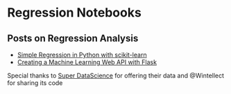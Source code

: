 # Regression Notebooks

## Posts on Regression Analysis
- [Simple Regression in Python with scikit-learn](https://www.wintellect.com/creating-a-simple-linear-regression-machine-learning-model-with-scikit-learn/)
- [Creating a Machine Learning Web API with Flask](https://www.wintellect.com/creating-machine-learning-web-api-flask/)

Special thanks to [Super DataScience](https://www.superdatascience.com/) for offering their data and @Wintellect for sharing its code
